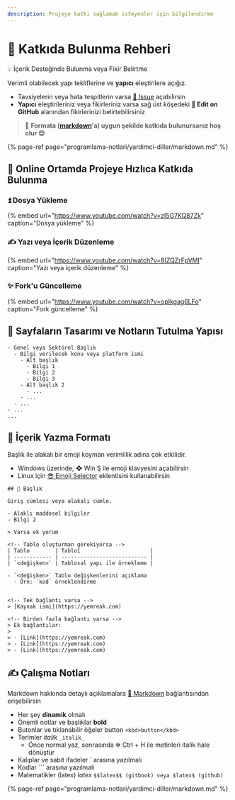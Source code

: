 ```yaml
---
description: Projeye katkı sağlamak isteyenler için bilgilendirme
---
```


# 💖 Katkıda Bulunma Rehberi

💡 İçerik Desteğinde Bulunma veya Fikir Belirtme

Verimli olabilecek yapı tekliflerine ve **yapıcı** eleştirilere açığız.

* Tavsiyelerin veya hata tespitlerin varsa [🦋 Issue](https://github.com/yedhrab/YWiki/issues) açabilirsin
* **Yapıcı** eleştirileriniz veya fikirleriniz varsa sağ üst köşedeki  **🏹 Edit on GitHub** alanından fikirlerinizi belirtebilirsiniz

> 📌 **Formata \(**[**markdown**](https://wiki.yemreak.com/programlama-notlari/yardimci-diller/markdown)**'a\) uygun şekilde katkıda bulunursanız hoş olur 😊**

{% page-ref page="programlama-notlari/yardimci-diller/markdown.md" %}

## 🏃‍ Online Ortamda Projeye Hızlıca Katkıda Bulunma

### ⏫ Dosya Yükleme

{% embed url="https://www.youtube.com/watch?v=zI5G7KQ87Zk" caption="Dosya yükleme" %}



### ✍ Yazı veya İçerik Düzenleme

{% embed url="https://www.youtube.com/watch?v=8IZQZrFpVMI" caption="Yazı veya içerik düzenleme" %}

### ✨ Fork'u Güncelleme

{% embed url="https://www.youtube.com/watch?v=opIkgag6LFo" caption="Fork güncelleme" %}

## 👷‍ Sayfaların Tasarımı ve Notların Tutulma Yapısı

```text
- Genel veya Sektörel Başlık
  - Bilgi verilecek konu veya platform ismi
    - Alt başlık
      - Bilgi 1
      - Bilgi 2
      - Bilgi 3
    - Alt başlık 2
      - ...
    - ...
  - ...
- ...
...
```

## 📑 İçerik Yazma Formatı

Başlık ile alakalı bir emoji koyman verimlilik adına çok etkilidir.

* Windows üzerinde, ❖ Win Ş ile emoji klavyesini açabilirsin
* Linux için [😎 Emoji Selector](https://extensions.gnome.org/extension/1162/emoji-selector/) eklentisini kullanabilirsin

```text
## 🌟 Başlık

Giriş cümlesi veya alakalı cümle.

- Alaklı maddesel bilgiler
- Bilgi 2

> Varsa ek yorum

<!-- Tablo oluşturman gerekiyorsa -->
| Tablo        | Tablo1                      |
| ------------ | --------------------------- |
| `<değişken>` | Tablosal yapı ile örnekleme |

- `<değişken>` Tablo değişkenlerini açıklama
  - Örn: `kod` örneklendirme


<!-- Tek bağlantı varsa -->
> [Kaynak ismi](https://yemreak.com)

<!-- Birden fazla bağlantı varsa -->
> Ek bağlantılar:
>
> - [Link](https://yemreak.com)
> - [Link](https://yemreak.com)
> - [Link](https://yemreak.com)
```

## ✍ Çalışma Notları

Markdown hakkında detaylı açıklamalara [📑 Markdown](https://wiki.yemreak.com/programlama-notlari/yardimci-diller/markdown) bağlantısından erişebilirsin

* Her şey **dinamik** olmalı
* Önemli notlar ve başlıklar **bold**
* Butonlar ve tıklanabilir öğeler button `<kbd>button</kbd>`
* Terimler _italik_ `_italik_`
  * Önce normal yaz, sonrasında ✲ Ctrl + H ile metinleri italik hale dönüştür
* Kalıplar ve sabit ifadeler \` arasına yazılmalı
* Kodlar \`\`\` arasına yazılmalı
* Matematikler \(latex\) $latex$ `$$latex$$ (gitbook) veya $latex$ (github)`

{% page-ref page="programlama-notlari/yardimci-diller/markdown.md" %}

